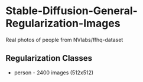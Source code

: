 # Stable-Diffusion-General-Regularization-Images
Real photos of people from NVlabs/ffhq-dataset
## Regularization Classes
* person - 2400 images (512x512)
